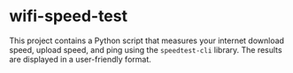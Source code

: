 # wifi-speed-test
This project contains a Python script that measures your internet download speed, upload speed, and ping using the `speedtest-cli` library. The results are displayed in a user-friendly format.
